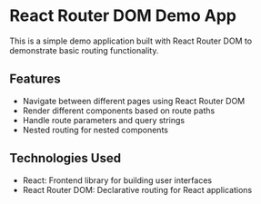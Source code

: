 # React Router DOM Demo App

This is a simple demo application built with React Router DOM to demonstrate basic routing functionality.

## Features

- Navigate between different pages using React Router DOM
- Render different components based on route paths
- Handle route parameters and query strings
- Nested routing for nested components

## Technologies Used

- React: Frontend library for building user interfaces
- React Router DOM: Declarative routing for React applications


